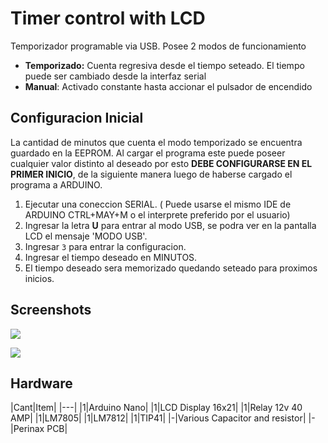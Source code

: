 # Timer control with LCD

Temporizador programable via USB. Posee 2 modos de funcionamiento
* **Temporizado:** Cuenta regresiva desde el tiempo seteado. El tiempo puede ser cambiado desde la interfaz serial
* **Manual**: Activado constante hasta accionar el pulsador de encendido

## Configuracion Inicial

La cantidad de minutos que cuenta el modo temporizado se encuentra guardado en la EEPROM. Al cargar el programa este puede poseer cualquier valor distinto al deseado por esto **DEBE CONFIGURARSE EN EL PRIMER INICIO**, de la siguiente manera luego de haberse cargado el programa a ARDUINO.

1. Ejecutar una coneccion SERIAL. ( Puede usarse el mismo IDE de ARDUINO CTRL+MAY+M o el interprete preferido por el usuario)
2. Ingresar la letra **U** para entrar al modo USB, se podra ver en la pantalla LCD el mensaje 'MODO USB'.
3. Ingresar `3` para entrar la configuracion.
4. Ingresar el tiempo deseado en MINUTOS.
5. El tiempo deseado sera memorizado quedando seteado para proximos inicios.

## Screenshots

![](https://github.com/MartinDardis/timer_pump_arduino/tree/master/DOCS/serial_init.png)

![](https://github.com/MartinDardis/timer_pump_arduino/tree/master/DOCS/serial_menu.png)

## Hardware

|Cant|Item|
|---|
|1|Arduino Nano|
|1|LCD Display 16x21|
|1|Relay 12v 40 AMP|
|1|LM7805|
|1|LM7812|
|1|TIP41|
|-|Various Capacitor and resistor|
|-|Perinax PCB|
